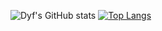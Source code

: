<!--
**YuFengDing/YuFengDing** is a ✨ _special_ ✨ repository because its `README.md` (this file) appears on your GitHub profile.

Here are some ideas to get you started:

- 🔭 I’m currently working on ...
- 🌱 I’m currently learning ...
- 👯 I’m looking to collaborate on ...
- 🤔 I’m looking for help with ...
- 💬 Ask me about ...
- 📫 How to reach me: ...
- 😄 Pronouns: ...
- ⚡ Fun fact: ...
-->
![Dyf's GitHub stats](https://github-readme-stats.vercel.app/api?username=YuFengDing&show_icons=true&theme=radical)
[![Top Langs](https://github-readme-stats.vercel.app/api/top-langs/?username=YuFengDing&layout=compact)](https://github.com/anuraghazra/github-readme-stats)
